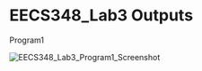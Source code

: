 # EECS348_Lab3 Outputs

Program1

![EECS348_Lab3_Program1_Screenshot](https://user-images.githubusercontent.com/103295891/218339259-62bda585-9687-4994-96ae-762d7421e23e.jpg)
